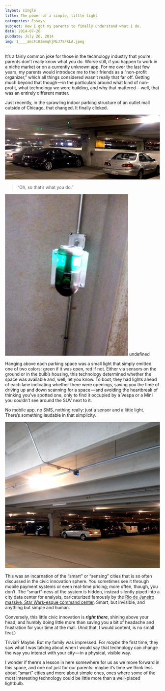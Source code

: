 ```yaml
---
layout: single
title: The power of a simple, little light
categories: Essays
subject: How I got my parents to finally understand what I do.
date: 2014-07-26
pubdate: July 26, 2014
img: 1____amcFiB2mmqhjMiJ7SFkLA.jpeg
---
```

It’s a fairly common joke for those in the technology industry that you’re parents don’t really know what you do. Worse still, if you happen to work in a niche market or on a currently unknown app. For me over the last few years, my parents would introduce me to their friends as a “non-profit organizer,” which all things considered wasn’t really that far off. Getting much beyond that though — in the particulars around what kind of non-profit, what technology we were building, and why that mattered — well, that was an entirely different matter.

Just recently, in the sprawling indoor parking structure of an outlet mall outside of Chicago, that changed. It finally clicked.

![](/img/1__7IH4FxTZsc3mk15I18tpzA.jpeg)

> “Oh, so that’s what you do.”

![](/img/1__OB9AGB3TWK1AW5E__cnNpvA.jpeg)
undefined

Hanging above each parking space was a small light that simply emitted one of two colors: green if it was open, red if not. Either via sensors on the ground or in the bulb’s housing, this technology determined whether the space was available and, well, let you know. To boot, they had lights ahead of each lane indicating whether there were openings, saving you the time of driving up and down scanning for a space — and avoiding the heartbreak of thinking you’ve spotted one, only to find it occupied by a Vespa or a Mini you couldn’t see around the SUV next to it.

No mobile app, no SMS, nothing really: just a sensor and a little light. There’s something laudable in that simplicity.

![](/img/1____amcFiB2mmqhjMiJ7SFkLA.jpeg)

This was an incarnation of the “smart” or “sensing” cities that is so often discussed in the civic innovation sphere. You sometimes see it through mobile payment systems or even real-time pricing; more often, though, you don’t. The “smart”-ness of the system is hidden, instead silently piped into a city data center for analysis, caricaturized famously by the [Rio de Janeiro massive, Star Wars-esque command center](http://www.nytimes.com/2012/03/04/business/ibm-takes-smarter-cities-concept-to-rio-de-janeiro.html?pagewanted=all). Smart, but invisible, and anything but simple and human.

Conversely, this little civic innovation is **_right there_**, shining above your head, and humbly doing little more than saving you a bit of headache and frustration for your time at the mall. (And that, I would content, is no small feat.)

Trivial? Maybe. But my family was impressed. For _maybe_ the first time, they saw what I was talking about when I would say that technology can change the way you interact with your city — in a physical, visible way.

I wonder if there’s a lesson in here somewhere for us as we move forward in this space, and one not just for our parents: maybe it’s time we think less about “smart” cities and more about simple ones, ones where some of the most interesting technology could be little more than a well-placed lightbulb.